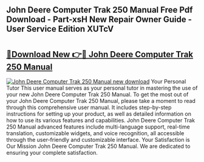 ## John Deere Computer Trak 250 Manual Free Pdf Download - Part-xsH New Repair Owner Guide - User Service Edition XUTcV

# <h2><a href="http://bc11059.oget.top/?id=John+Deere+Computer+Trak+250+Manual">🔗Download New 👉🔴 John Deere Computer Trak 250 Manual</a></h2>

[![John Deere Computer Trak 250 Manual new download](https://i.imgur.com/5g1atiW.png)](http://bc11059.oget.top/?id=John+Deere+Computer+Trak+250+Manual)
Your Personal Tutor This user manual serves as your personal tutor in mastering the use of your new John Deere Computer Trak 250 Manual. To get the most out of your John Deere Computer Trak 250 Manual, please take a moment to read through this comprehensive user manual. It includes step-by-step instructions for setting up your product, as well as detailed information on how to use its various features and capabilities. John Deere Computer Trak 250 Manual advanced features include multi-language support, real-time translation, customizable widgets, and voice recognition, all accessible through the user-friendly and customizable interface. Your Satisfaction is Our Mission John Deere Computer Trak 250 Manual. We are dedicated to ensuring your complete satisfaction.
